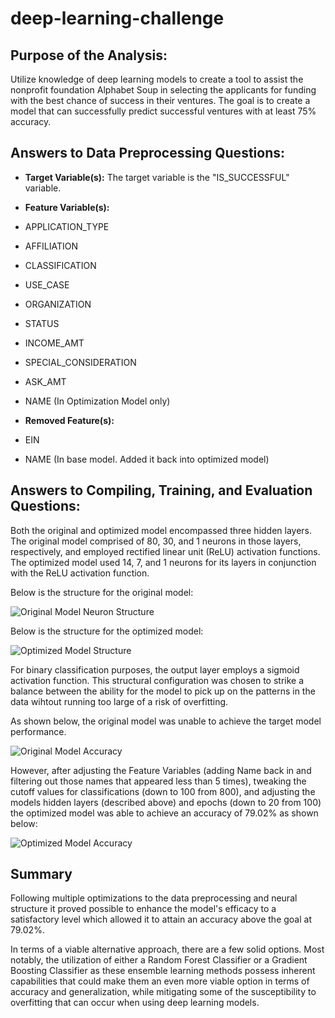 # deep-learning-challenge

## Purpose of the Analysis:
Utilize knowledge of deep learning models to create a tool to assist the nonprofit foundation Alphabet Soup in selecting the applicants for funding with the best chance of success in their ventures. The goal is to create a model that can successfully predict successful ventures with at least 75% accuracy.

## Answers to Data Preprocessing Questions:
* __Target Variable(s):__ The target variable is the "IS_SUCCESSFUL" variable.

* __Feature Variable(s):__
* APPLICATION_TYPE
* AFFILIATION
* CLASSIFICATION
* USE_CASE
* ORGANIZATION
* STATUS
* INCOME_AMT
* SPECIAL_CONSIDERATION
* ASK_AMT
* NAME (In Optimization Model only)

* __Removed Feature(s):__
* EIN
* NAME (In base model. Added it back into optimized model)

## Answers to Compiling, Training, and Evaluation Questions:
Both the original and optimized model encompassed three hidden layers. The original model comprised of 80, 30, and 1 neurons in those layers, respectively, and employed rectified linear unit (ReLU) activation functions. The optimized model used 14, 7, and 1 neurons for its layers in conjunction with the ReLU activation function. 

Below is the structure for the original model:

![Original Model Neuron Structure](https://github.com/DanielPapp3/deep-learning-challenge/assets/119254860/4047c331-7d42-44cd-853c-497f46292b32)

Below is the structure for the optimized model:

![Optimized Model Structure](https://github.com/DanielPapp3/deep-learning-challenge/assets/119254860/d6cd6e60-e89a-4372-b4ad-197634911ad7)

For binary classification purposes, the output layer employs a sigmoid activation function. This structural configuration was chosen to strike a balance between the ability for the model to pick up on the patterns in the data wihtout running too large of a risk of overfitting.

As shown below, the original model was unable to achieve the target model performance.

![Original Model Accuracy](https://github.com/DanielPapp3/deep-learning-challenge/assets/119254860/28b70c96-0815-4339-8089-2d769db09a3c)

However, after adjusting the Feature Variables (adding Name back in and filtering out those names that appeared less than 5 times), tweaking the cutoff values for classifications (down to 100 from 800), and adjusting the models hidden layers (described above) and epochs (down to 20 from 100) the optimized model was able to achieve an accuracy of 79.02% as shown below:

![Optimized Model Accuracy](https://github.com/DanielPapp3/deep-learning-challenge/assets/119254860/1c4c58ff-ba6f-4a5a-96eb-3fcf5b1640c5)

## Summary
Following multiple optimizations to the data preprocessing and neural structure it proved possible to enhance the model's efficacy to a satisfactory level which allowed it to attain an accuracy above the goal at 79.02%.

In terms of a viable alternative approach, there are a few solid options. Most notably, the utilization of either a Random Forest Classifier or a Gradient Boosting Classifier as these ensemble learning methods possess inherent capabilities that could make them an even more viable option in terms of accuracy and generalization, while mitigating some of the susceptibility to overfitting that can occur when using deep learning models.
